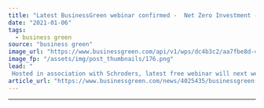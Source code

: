 ```yaml
---
title: "Latest BusinessGreen webinar confirmed -  Net Zero Investment - What role do investors play?"
date: "2021-01-06"
tags: 
  - business green
source: "business green"
image_url: "https://www.businessgreen.com/api/v1/wps/dc4b3c2/aa7fbe8d-4b29-49e0-9b29-2f473b5f93bc/2/Schroders-Webinar-net-zero-festival-webinar-2021-185x114.png"
image_fp: "/assets/img/post_thumbnails/176.png"
lead: "
 Hosted in association with Schroders, latest free webinar will next week explore the role investors can play in accelerating the net zero transition ..."
article_url: "https://www.businessgreen.com/news/4025435/businessgreen-webinar-confirmed-net-zero-investment-role-investors-play"
---
```


---
